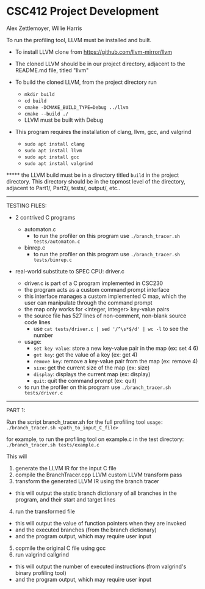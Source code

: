 # CSC412 Project Development
Alex Zettlemoyer, Willie Harris

To run the profiling tool, LLVM must be installed and built.

* To install LLVM clone from https://github.com/llvm-mirror/llvm
* The cloned LLVM should be in our project directory, adjacent to the README.md file, titled "llvm"

* To build the cloned LLVM, from the project directory run

    - `mkdir build`
    - `cd build`
    - `cmake -DCMAKE_BUILD_TYPE=Debug ../llvm`
    - `cmake --build ./`
    - LLVM must be built with Debug

* This program requires the installation of clang, llvm, gcc, and valgrind

    - `sudo apt install clang`
    - `sudo apt install llvm`
    - `sudo apt install gcc`
    - `sudo apt install valgrind`

***** the LLVM build must be in a directory titled `build` in the project directory.
This directory should be in the topmost level of the directory, adjacent to Part1/, Part2/, tests/, output/, etc..

_______
TESTING FILES:

* 2 contrived C programs
    - automaton.c
        - to run the profiler on this program use `./branch_tracer.sh tests/automaton.c`
    - binrep.c
        - to run the profiler on this program use `./branch_tracer.sh tests/binrep.c`

* real-world substitute to SPEC CPU: driver.c
    - driver.c is part of a C program implemented in CSC230
    - the program acts as a custom command prompt interface
    - this interface manages a custom implemented C map, which the user can manipulate through the command prompt
    - the map only works for <integer, integer> key-value pairs
    - the source file has 527 lines of non-comment, non-blank source code lines
        - use `cat tests/driver.c | sed '/^\s*$/d' | wc -l` to see the number
    - usage:
        - `set key value`:    store a new key-value pair in the map     (ex: set 4 6)
        - `get key`:          get the value of a key                    (ex: get 4)
        - `remove key`:       remove a key-value pair from the map      (ex: remove 4)
        - `size`:             get the current size of the map           (ex: size)
        - `display`:          displays the current map                  (ex: display)
        - `quit`:             quit the command prompt                   (ex: quit)
    - to run the profiler on this program use `./branch_tracer.sh tests/driver.c`


_______
PART 1:

Run the script branch_tracer.sh for the full profiling tool
    `usage: ./branch_tracer.sh <path_to_input_C_file>`

for example, to run the profiling tool on example.c in the test directory:
    `./branch_tracer.sh tests/example.c`

This will
1. generate the LLVM IR for the input C file
2. compile the BranchTracer.cpp LLVM custom LLVM transform pass
3. transform the generated LLVM IR using the branch tracer
- this will output the static branch dictionary of all branches in the program, and their start and target lines
4. run the transformed file
- this will output the value of function pointers when they are invoked
- and the executed branches (from the branch dictionary)
- and the program output, which may require user input
5. copmile the original C file using gcc
6. run valgrind callgrind
- this will output the number of executed instructions (from valgrind's binary profiling tool)
- and the program output, which may require user input


